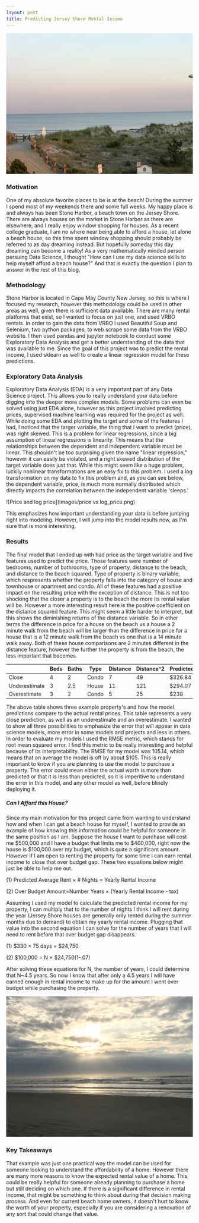 ```yaml
---
layout: post
title: Predicting Jersey Shore Rental Income
---
```


![Stone Harbor](images/stone_harbor_front.jpg)

### Motivation

One of my absolute favorite places to be is at the beach!  During the summer I spend most of my weekends there and some full weeks. My happy place is and always has been Stone Harbor, a beach town on the Jersey Shore.  There are always houses on the market in Stone Harbor as there are elsewhere, and I really enjoy window shopping for houses.  As a recent college graduate, I am no where near being able to afford a house, let alone a beach house, so this time spent window shopping should probably be referred to as day dreaming instead.  But hopefully someday this day dreaming can become a reality!  As a very mathematically minded person persuing Data Science, I thought "How can I use my data science skills to help myself afford a beach house?" And that is exactly the question I plan to answer in the rest of this blog.  

### Methodology

Stone Harbor is located in Cape May County New Jersey, so this is where I focused my research, however this methodology could be used in other areas as well, given there is sufficient data available.  There are many rental platforms that exist, so I wanted to focus on just one, and used VRBO rentals.  In order to gain the data from VRBO I used Beautiful Soup and Selenium, two python packages, to web scrape some data from the VRBO website.  I then used pandas and jupyter notebook to conduct some Exploratory Data Analysis and get a better understanding of the data that was available to me.  Since the goal of this project was to predict the rental income, I used sklearn as well to create a linear regression model for these predictions.  

### Exploratory Data Analysis

Exploratory Data Analysis (EDA) is a very important part of any Data Science project.  This allows you to really understand your data before digging into the deeper more complex models.  Some problems can even be solved using just EDA alone, however as this project involved predicting prices, supervised machine learning was required for the project as well.  While doing some EDA and plotting the target and some of the features I had, I noticed that the targer variable, the thing that I want to predict (price), was right skewed.  This is a problem for linear regressions, since a big assumption of linear regressions is linearity.  This means that the relationships between the dependent and independent variable must be linear.  This shouldn't be too surprising given the name "linear regression," however it can easily be violated, and a right skewed distribution of the target variable does just that.  While this might seem like a huge problem, luckily nonlinear transformations are an easy fix to this problem. I used a log transformation on my data to fix this problem and, as you can see below, the dependent variable, price, is much more normally distributed which directly impacts the correlation between the independent variable 'sleeps.'

![Price and log price](images/price vs log_price.png)

This emphasizes how important understanding your data is before jumping right into modeling.  However, I will jump into the model results now, as I'm sure that is more interesting. 



### Results

The final model that I ended up with had price as the target variable and five features used to predict the price.  Those features were number of bedrooms, number of bathrooms, type of property, distance to the beach, and distance to the beach squared.  Type of property is binary variable, which respresents whether the property falls into the category of house and townhouse or apartment and condo.  All of these features had a positive impact on the resulting price with the exception of distance.  This is not too shocking that the closer a property is to the beach the more its rental value will be.  However a more interesting result here is the positive coefficient on the distance squared feature.  This might seem a little harder to interpret, but this shows the diminishing returns of the distance variable.  So in other terms the difference in price for a house on the beach vs a house a 2 minute walk from the beach will be larger than the difference in price for a house that is a 12 minute walk from the beach vs one that is a 14 minute walk away.  Both of these house comparisons are 2 minutes different in the distance feature, however the further the property is from the beach, the less important that becomes.  

|               | Beds | Baths | Type  | Distance | Distance^2 | Predicted | Actual |
| ------------- | ---- | ----- | ----- | -------- | ---------- | --------- | ------ |
| Close         | 4    | 2     | Condo | 7        | 49         | $326.84   | $325   |
| Underestimate | 3    | 2.5   | House | 11       | 121        | $294.07   | $350   |
| Overestimate  | 3    | 2     | Condo | 5        | 25         | $238      | $239   |

The above table shows three example property's and how the model predictions compare to the actual rental prices.  This table represents a very close prediction, as well as an underestimate and an overestimate.  I wanted to show all three possibilities to emphasize the error that will appear in data science models, more error in some models and projects and less in others.  In order to evaluate my models I used the RMSE metric, which stands for root mean squared error.  I find this metric to be really interesting and helpful because of its interpretability.  The RMSE for my model was 105.14, which means that on average the model is off by about $105.  This is really important to know if you are planning to use the model to purchase a property.  The error could mean either the actual worth is more than predicted or that it is less than predicted, so it is imperitive to understand the error in this model, and any other model as well, before blindly deploying it. 

##### Can I Afford this House?

Since my main motivation for this project came from wanting to understand how and when I can get a beach house for myself, I wanted to provide an example of how knowing this information could be helpful for someone in the same position as I am.  Suppose the house I want to purchase will cost me $500,000 and I have a budget that limits me to $400,000, right now the house is $100,000 over my budget, which is quite a significant amount. However if I am open to renting the property for some time I can earn rental income to close that over budget gap. These two equations below might just be able to help me out.  

(1) Predicted Average Rent × # Nights = Yearly Rental Income

(2) Over Budget Amount=Number Years × (Yearly Rental Income - tax)

 Assuming I used my model to calculate the predicted rental income for my property, I can multiply that to the number of nights I think I will rent during the year (Jersey Shore houses are generally only rented during the summer months due to demand) to obtain my yearly rental income.  Plugging that value into the second equation I can solve for the number of years that I will need to rent before that over budget gap disappears.  

(1) $330 × 75 days = $24,750

(2) $100,000 = N × $24,750(1-.07)

After solving these equations for N, the number of years, I could determine that N~4.5 years.  So now I know that after only a 4.5 years I will have earned enough in rental income to make up for the amount I went over budget while purchasing the property.  

![Stone Harbor](images/stone_harbor_back.jpg)

### Key Takeaways

That example was just one practical way the model can be used for someone looking to understand the affordability of a home.  However there are many more reasons to know the expected rental value of a home.  This could be really helpful for someone already planning to purchase a home but still deciding on which one.  If there is a significant difference in rental income, that might be something to think about during that decision making process.  And even for current beach home owners, it doesn't hurt to know the worth of your property, especially if you are considering a renovation of any sort that could change that value. 
